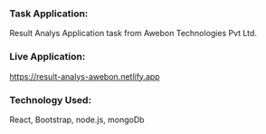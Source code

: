 ### Task Application:

Result Analys Application task from Awebon Technologies Pvt Ltd.

### Live Application:

https://result-analys-awebon.netlify.app

### Technology Used:

React, Bootstrap, node.js, mongoDb
